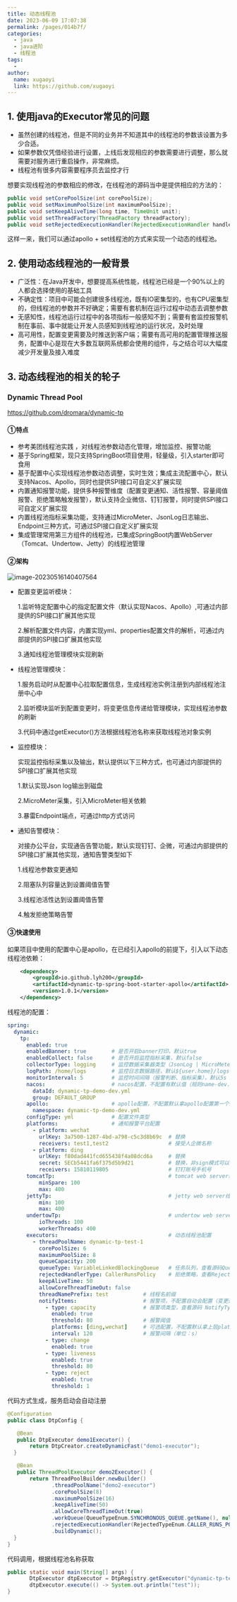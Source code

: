 ```yaml
---
title: 动态线程池
date: 2023-06-09 17:07:38
permalink: /pages/014b7f/
categories:
  - java
  - java进阶
  - 线程池
tags:
  - 
author: 
  name: xugaoyi
  link: https://github.com/xugaoyi
---
```

## 1. 使用java的Executor常见的问题

- 虽然创建的线程池，但是不同的业务并不知道其中的线程池的参数该设置为多少合适。
- 如果参数仅凭借经验进行设置，上线后发现相应的参数需要进行调整，那么就需要对服务进行重启操作，非常麻烦。
- 线程池有很多内容需要程序员去监控才行



想要实现线程池的参数相应的修改，在线程池的源码当中是提供相应的方法的：

```java
public void setCorePoolSize(int corePoolSize);
public void setMaximumPoolSize(int maximumPoolSize);
public void setKeepAliveTime(long time, TimeUnit unit);
public void setThreadFactory(ThreadFactory threadFactory);
public void setRejectedExecutionHandler(RejectedExecutionHandler handler);
```

这样一来，我们可以通过apollo + set线程池的方式来实现一个动态的线程池。



## 2. 使用动态线程池的一般背景

- 广泛性：在Java开发中，想要提高系统性能，线程池已经是一个90%以上的人都会选择使用的基础工具
- 不确定性：项目中可能会创建很多线程池，既有IO密集型的，也有CPU密集型的，但线程池的参数并不好确定；需要有套机制在运行过程中动态去调整参数
- 无感知性，线程池运行过程中的各项指标一般感知不到；需要有套监控报警机制在事前、事中就能让开发人员感知到线程池的运行状况，及时处理
- 高可用性，配置变更需要及时推送到客户端；需要有高可用的配置管理推送服务，配置中心是现在大多数互联网系统都会使用的组件，与之结合可以大幅度减少开发量及接入难度



## 3. 动态线程池的相关的轮子

### Dynamic Thread Pool 

https://github.com/dromara/dynamic-tp

#### ①特点

- 参考美团线程池实践 ，对线程池参数动态化管理，增加监控、报警功能
- 基于Spring框架，现只支持SpringBoot项目使用，轻量级，引入starter即可食用
- 基于配置中心实现线程池参数动态调整，实时生效；集成主流配置中心，默认支持Nacos、Apollo，同时也提供SPI接口可自定义扩展实现
- 内置通知报警功能，提供多种报警维度（配置变更通知、活性报警、容量阈值报警、拒绝策略触发报警），默认支持企业微信、钉钉报警，同时提供SPI接口可自定义扩展实现
- 内置线程池指标采集功能，支持通过MicroMeter、JsonLog日志输出、Endpoint三种方式，可通过SPI接口自定义扩展实现
- 集成管理常用第三方组件的线程池，已集成SpringBoot内置WebServer（Tomcat、Undertow、Jetty）的线程池管理



#### ②架构

![image-20230516140407564](https://2290653824-github-io.oss-cn-hangzhou.aliyuncs.com/undefinedimage-20230516140407564.png)

- 配置变更监听模块：

  1.监听特定配置中心的指定配置文件（默认实现Nacos、Apollo）,可通过内部提供的SPI接口扩展其他实现

  2.解析配置文件内容，内置实现yml、properties配置文件的解析，可通过内部提供的SPI接口扩展其他实现

  3.通知线程池管理模块实现刷新

- 线程池管理模块：

  1.服务启动时从配置中心拉取配置信息，生成线程池实例注册到内部线程池注册中心中

  2.监听模块监听到配置变更时，将变更信息传递给管理模块，实现线程池参数的刷新

  3.代码中通过getExecutor()方法根据线程池名称来获取线程池对象实例

- 监控模块：

  实现监控指标采集以及输出，默认提供以下三种方式，也可通过内部提供的SPI接口扩展其他实现

  1.默认实现Json log输出到磁盘

  2.MicroMeter采集，引入MicroMeter相关依赖

  3.暴雷Endpoint端点，可通过http方式访问

- 通知告警模块：

  对接办公平台，实现通告告警功能，默认实现钉钉、企微，可通过内部提供的SPI接口扩展其他实现，通知告警类型如下

  1.线程池参数变更通知

  2.阻塞队列容量达到设置阈值告警

  3.线程池活性达到设置阈值告警

  4.触发拒绝策略告警



#### ③快速使用

如果项目中使用的配置中心是apollo，在已经引入apollo的前提下，引入以下动态线程池依赖：

```xml
    <dependency>
        <groupId>io.github.lyh200</groupId>
        <artifactId>dynamic-tp-spring-boot-starter-apollo</artifactId>
        <version>1.0.1</version>
    </dependency>
```

线程池的配置：

```yaml
spring:
  dynamic:
    tp:
      enabled: true
      enabledBanner: true        # 是否开启banner打印，默认true
      enabledCollect: false      # 是否开启监控指标采集，默认false
      collectorType: logging     # 监控数据采集器类型（JsonLog | MicroMeter），默认logging
      logPath: /home/logs        # 监控日志数据路径，默认${user.home}/logs
      monitorInterval: 5         # 监控时间间隔（报警判断、指标采集），默认5s
      nacos:                     # nacos配置，不配置有默认值（规则name-dev.yml这样）
        dataId: dynamic-tp-demo-dev.yml
        group: DEFAULT_GROUP
      apollo:                    # apollo配置，不配置默认拿apollo配置第一个namespace
        namespace: dynamic-tp-demo-dev.yml
      configType: yml            # 配置文件类型
      platforms:                 # 通知报警平台配置
        - platform: wechat
          urlKey: 3a7500-1287-4bd-a798-c5c3d8b69c  # 替换
          receivers: test1,test2                   # 接受人企微名称
        - platform: ding
          urlKey: f80dad441fcd655438f4a08dcd6a     # 替换
          secret: SECb5441fa6f375d5b9d21           # 替换，非sign模式可以没有此值
          receivers: 15810119805                   # 钉钉账号手机号    
      tomcatTp:                                    # tomcat web server线程池配置
          minSpare: 100
          max: 400      
      jettyTp:                                     # jetty web server线程池配置
          min: 100
          max: 400     
      undertowTp:                                  # undertow web server线程池配置
          ioThreads: 100
          workerThreads: 400      
      executors:                                   # 动态线程池配置
        - threadPoolName: dynamic-tp-test-1
          corePoolSize: 6
          maximumPoolSize: 8
          queueCapacity: 200
          queueType: VariableLinkedBlockingQueue   # 任务队列，查看源码QueueTypeEnum枚举类
          rejectedHandlerType: CallerRunsPolicy    # 拒绝策略，查看RejectedTypeEnum枚举类
          keepAliveTime: 50
          allowCoreThreadTimeOut: false
          threadNamePrefix: test           # 线程名前缀
          notifyItems:                     # 报警项，不配置自动会配置（变更通知、容量报警、活性报警、拒绝报警）
            - type: capacity               # 报警项类型，查看源码 NotifyTypeEnum枚举类
              enabled: true
              threshold: 80                # 报警阈值
              platforms: [ding,wechat]     # 可选配置，不配置默认拿上层platforms配置的所以平台
              interval: 120                # 报警间隔（单位：s）
            - type: change
              enabled: true
            - type: liveness
              enabled: true
              threshold: 80
            - type: reject
              enabled: true
              threshold: 1
```

代码方式生成，服务启动会自动注册

```java
@Configuration
public class DtpConfig {

   @Bean
   public DtpExecutor demo1Executor() {
       return DtpCreator.createDynamicFast("demo1-executor");
  }

   @Bean
   public ThreadPoolExecutor demo2Executor() {
       return ThreadPoolBuilder.newBuilder()
              .threadPoolName("demo2-executor")
              .corePoolSize(8)
              .maximumPoolSize(16)
              .keepAliveTime(50)
              .allowCoreThreadTimeOut(true)
              .workQueue(QueueTypeEnum.SYNCHRONOUS_QUEUE.getName(), null, false)
              .rejectedExecutionHandler(RejectedTypeEnum.CALLER_RUNS_POLICY.getName())
              .buildDynamic();
  }
}
```

代码调用，根据线程池名称获取

```java
public static void main(String[] args) {
       DtpExecutor dtpExecutor = DtpRegistry.getExecutor("dynamic-tp-test-1");
       dtpExecutor.execute(() -> System.out.println("test"));
}
```

